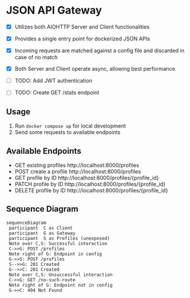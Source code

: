 # JSON API Gateway

 - [x] Utilizes both AIOHTTP Server and Client functionalities
 - [x] Provides a single entry point for dockerized JSON APIs
 - [x] Incoming requests are matched against a config file and discarded in case of no match
 - [x] Both Server and Client operate async, allowing best performance
 - [ ] TODO: Add JWT authentication
 - [ ] TODO: Create GET /stats endpoint


## Usage

1. Run `docker compose up` for local development
2. Send some requests to available endpoints


## Available Endpoints

- GET existing profiles http://localhost:8000/profiles
- POST create a profile http://localhost:8000/profiles
- GET profile by ID http://localhost:8000/profiles/{profile_id}
- PATCH profile by ID http://localhost:8000/profiles/{profile_id}
- DELETE profile by ID http://localhost:8000/profiles/{profile_id}


## Sequence Diagram

```mermaid
sequenceDiagram  
 participant  C as Client
 participant  G as Gateway
 participant  S as Profiles (unexposed)
 Note over C,S: Successful interaction
 C->>G: POST /profiles
 Note right of G: Endpoint in config
 G->>S: POST /profiles
 S-->>G: 201 Created
 G-->>C: 201 Created
 Note over C,S: Unsuccessful interaction
 C->>G: GET /no-such-route
 Note right of G: Endpoint not in config
 G->>C: 404 Not Found
```